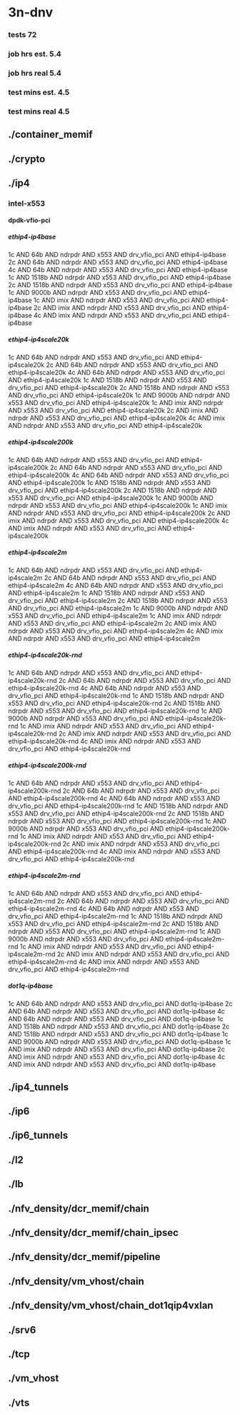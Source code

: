 # 3n-dnv
### tests 72
### job hrs est. 5.4
### job hrs real 5.4
### test mins est. 4.5
### test mins real 4.5
## ./container_memif
## ./crypto
## ./ip4
### intel-x553
#### dpdk-vfio-pci
##### ethip4-ip4base
1c AND 64b AND ndrpdr AND x553 AND drv_vfio_pci AND ethip4-ip4base
2c AND 64b AND ndrpdr AND x553 AND drv_vfio_pci AND ethip4-ip4base
4c AND 64b AND ndrpdr AND x553 AND drv_vfio_pci AND ethip4-ip4base
1c AND 1518b AND ndrpdr AND x553 AND drv_vfio_pci AND ethip4-ip4base
2c AND 1518b AND ndrpdr AND x553 AND drv_vfio_pci AND ethip4-ip4base
1c AND 9000b AND ndrpdr AND x553 AND drv_vfio_pci AND ethip4-ip4base
1c AND imix AND ndrpdr AND x553 AND drv_vfio_pci AND ethip4-ip4base
2c AND imix AND ndrpdr AND x553 AND drv_vfio_pci AND ethip4-ip4base
4c AND imix AND ndrpdr AND x553 AND drv_vfio_pci AND ethip4-ip4base
##### ethip4-ip4scale20k
1c AND 64b AND ndrpdr AND x553 AND drv_vfio_pci AND ethip4-ip4scale20k
2c AND 64b AND ndrpdr AND x553 AND drv_vfio_pci AND ethip4-ip4scale20k
4c AND 64b AND ndrpdr AND x553 AND drv_vfio_pci AND ethip4-ip4scale20k
1c AND 1518b AND ndrpdr AND x553 AND drv_vfio_pci AND ethip4-ip4scale20k
2c AND 1518b AND ndrpdr AND x553 AND drv_vfio_pci AND ethip4-ip4scale20k
1c AND 9000b AND ndrpdr AND x553 AND drv_vfio_pci AND ethip4-ip4scale20k
1c AND imix AND ndrpdr AND x553 AND drv_vfio_pci AND ethip4-ip4scale20k
2c AND imix AND ndrpdr AND x553 AND drv_vfio_pci AND ethip4-ip4scale20k
4c AND imix AND ndrpdr AND x553 AND drv_vfio_pci AND ethip4-ip4scale20k
##### ethip4-ip4scale200k
1c AND 64b AND ndrpdr AND x553 AND drv_vfio_pci AND ethip4-ip4scale200k
2c AND 64b AND ndrpdr AND x553 AND drv_vfio_pci AND ethip4-ip4scale200k
4c AND 64b AND ndrpdr AND x553 AND drv_vfio_pci AND ethip4-ip4scale200k
1c AND 1518b AND ndrpdr AND x553 AND drv_vfio_pci AND ethip4-ip4scale200k
2c AND 1518b AND ndrpdr AND x553 AND drv_vfio_pci AND ethip4-ip4scale200k
1c AND 9000b AND ndrpdr AND x553 AND drv_vfio_pci AND ethip4-ip4scale200k
1c AND imix AND ndrpdr AND x553 AND drv_vfio_pci AND ethip4-ip4scale200k
2c AND imix AND ndrpdr AND x553 AND drv_vfio_pci AND ethip4-ip4scale200k
4c AND imix AND ndrpdr AND x553 AND drv_vfio_pci AND ethip4-ip4scale200k
##### ethip4-ip4scale2m
1c AND 64b AND ndrpdr AND x553 AND drv_vfio_pci AND ethip4-ip4scale2m
2c AND 64b AND ndrpdr AND x553 AND drv_vfio_pci AND ethip4-ip4scale2m
4c AND 64b AND ndrpdr AND x553 AND drv_vfio_pci AND ethip4-ip4scale2m
1c AND 1518b AND ndrpdr AND x553 AND drv_vfio_pci AND ethip4-ip4scale2m
2c AND 1518b AND ndrpdr AND x553 AND drv_vfio_pci AND ethip4-ip4scale2m
1c AND 9000b AND ndrpdr AND x553 AND drv_vfio_pci AND ethip4-ip4scale2m
1c AND imix AND ndrpdr AND x553 AND drv_vfio_pci AND ethip4-ip4scale2m
2c AND imix AND ndrpdr AND x553 AND drv_vfio_pci AND ethip4-ip4scale2m
4c AND imix AND ndrpdr AND x553 AND drv_vfio_pci AND ethip4-ip4scale2m
##### ethip4-ip4scale20k-rnd
1c AND 64b AND ndrpdr AND x553 AND drv_vfio_pci AND ethip4-ip4scale20k-rnd
2c AND 64b AND ndrpdr AND x553 AND drv_vfio_pci AND ethip4-ip4scale20k-rnd
4c AND 64b AND ndrpdr AND x553 AND drv_vfio_pci AND ethip4-ip4scale20k-rnd
1c AND 1518b AND ndrpdr AND x553 AND drv_vfio_pci AND ethip4-ip4scale20k-rnd
2c AND 1518b AND ndrpdr AND x553 AND drv_vfio_pci AND ethip4-ip4scale20k-rnd
1c AND 9000b AND ndrpdr AND x553 AND drv_vfio_pci AND ethip4-ip4scale20k-rnd
1c AND imix AND ndrpdr AND x553 AND drv_vfio_pci AND ethip4-ip4scale20k-rnd
2c AND imix AND ndrpdr AND x553 AND drv_vfio_pci AND ethip4-ip4scale20k-rnd
4c AND imix AND ndrpdr AND x553 AND drv_vfio_pci AND ethip4-ip4scale20k-rnd
##### ethip4-ip4scale200k-rnd
1c AND 64b AND ndrpdr AND x553 AND drv_vfio_pci AND ethip4-ip4scale200k-rnd
2c AND 64b AND ndrpdr AND x553 AND drv_vfio_pci AND ethip4-ip4scale200k-rnd
4c AND 64b AND ndrpdr AND x553 AND drv_vfio_pci AND ethip4-ip4scale200k-rnd
1c AND 1518b AND ndrpdr AND x553 AND drv_vfio_pci AND ethip4-ip4scale200k-rnd
2c AND 1518b AND ndrpdr AND x553 AND drv_vfio_pci AND ethip4-ip4scale200k-rnd
1c AND 9000b AND ndrpdr AND x553 AND drv_vfio_pci AND ethip4-ip4scale200k-rnd
1c AND imix AND ndrpdr AND x553 AND drv_vfio_pci AND ethip4-ip4scale200k-rnd
2c AND imix AND ndrpdr AND x553 AND drv_vfio_pci AND ethip4-ip4scale200k-rnd
4c AND imix AND ndrpdr AND x553 AND drv_vfio_pci AND ethip4-ip4scale200k-rnd
##### ethip4-ip4scale2m-rnd
1c AND 64b AND ndrpdr AND x553 AND drv_vfio_pci AND ethip4-ip4scale2m-rnd
2c AND 64b AND ndrpdr AND x553 AND drv_vfio_pci AND ethip4-ip4scale2m-rnd
4c AND 64b AND ndrpdr AND x553 AND drv_vfio_pci AND ethip4-ip4scale2m-rnd
1c AND 1518b AND ndrpdr AND x553 AND drv_vfio_pci AND ethip4-ip4scale2m-rnd
2c AND 1518b AND ndrpdr AND x553 AND drv_vfio_pci AND ethip4-ip4scale2m-rnd
1c AND 9000b AND ndrpdr AND x553 AND drv_vfio_pci AND ethip4-ip4scale2m-rnd
1c AND imix AND ndrpdr AND x553 AND drv_vfio_pci AND ethip4-ip4scale2m-rnd
2c AND imix AND ndrpdr AND x553 AND drv_vfio_pci AND ethip4-ip4scale2m-rnd
4c AND imix AND ndrpdr AND x553 AND drv_vfio_pci AND ethip4-ip4scale2m-rnd
##### dot1q-ip4base
1c AND 64b AND ndrpdr AND x553 AND drv_vfio_pci AND dot1q-ip4base
2c AND 64b AND ndrpdr AND x553 AND drv_vfio_pci AND dot1q-ip4base
4c AND 64b AND ndrpdr AND x553 AND drv_vfio_pci AND dot1q-ip4base
1c AND 1518b AND ndrpdr AND x553 AND drv_vfio_pci AND dot1q-ip4base
2c AND 1518b AND ndrpdr AND x553 AND drv_vfio_pci AND dot1q-ip4base
1c AND 9000b AND ndrpdr AND x553 AND drv_vfio_pci AND dot1q-ip4base
1c AND imix AND ndrpdr AND x553 AND drv_vfio_pci AND dot1q-ip4base
2c AND imix AND ndrpdr AND x553 AND drv_vfio_pci AND dot1q-ip4base
4c AND imix AND ndrpdr AND x553 AND drv_vfio_pci AND dot1q-ip4base
## ./ip4_tunnels
## ./ip6
## ./ip6_tunnels
## ./l2
## ./lb
## ./nfv_density/dcr_memif/chain
## ./nfv_density/dcr_memif/chain_ipsec
## ./nfv_density/dcr_memif/pipeline
## ./nfv_density/vm_vhost/chain
## ./nfv_density/vm_vhost/chain_dot1qip4vxlan
## ./srv6
## ./tcp
## ./vm_vhost
## ./vts
